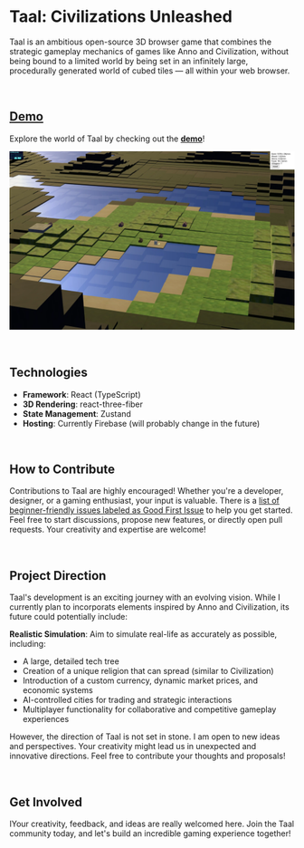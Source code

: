 # Taal: Civilizations Unleashed

Taal is an ambitious open-source 3D browser game that combines the strategic gameplay mechanics of games like Anno and Civilization, without being bound to a limited world by being set in an infinitely large, procedurally generated world of cubed tiles — all within your web browser.

<br/>

## [Demo](taal.web.app)

Explore the world of Taal by checking out the [**demo**](taal.web.app)!

![Screenshot of Taal](/public/screenshots/Taal_screenshot_1.webp)

<br />

## Technologies

- **Framework**: React (TypeScript)
- **3D Rendering**: react-three-fiber
- **State Management**: Zustand
- **Hosting**: Currently Firebase (will probably change in the future)

<br />

## How to Contribute

Contributions to Taal are highly encouraged! Whether you're a developer, designer, or a gaming enthusiast, your input is valuable. There is a [list of beginner-friendly issues labeled as Good First Issue](https://github.com/Resaki1/taal/issues?q=is:open+is:issue+label:%22good+first+issue%22) to help you get started. Feel free to start discussions, propose new features, or directly open pull requests. Your creativity and expertise are welcome!

<br/>

## Project Direction

Taal's development is an exciting journey with an evolving vision. While I currently plan to incorporats elements inspired by Anno and Civilization, its future could potentially include:

**Realistic Simulation**: Aim to simulate real-life as accurately as possible, including:

- A large, detailed tech tree
- Creation of a unique religion that can spread (similar to Civilization)
- Introduction of a custom currency, dynamic market prices, and economic systems
- AI-controlled cities for trading and strategic interactions
- Multiplayer functionality for collaborative and competitive gameplay experiences

However, the direction of Taal is not set in stone. I am open to new ideas and perspectives. Your creativity might lead us in unexpected and innovative directions. Feel free to contribute your thoughts and proposals!

<br />

## Get Involved

IYour creativity, feedback, and ideas are really welcomed here. Join the Taal community today, and let's build an incredible gaming experience together!
